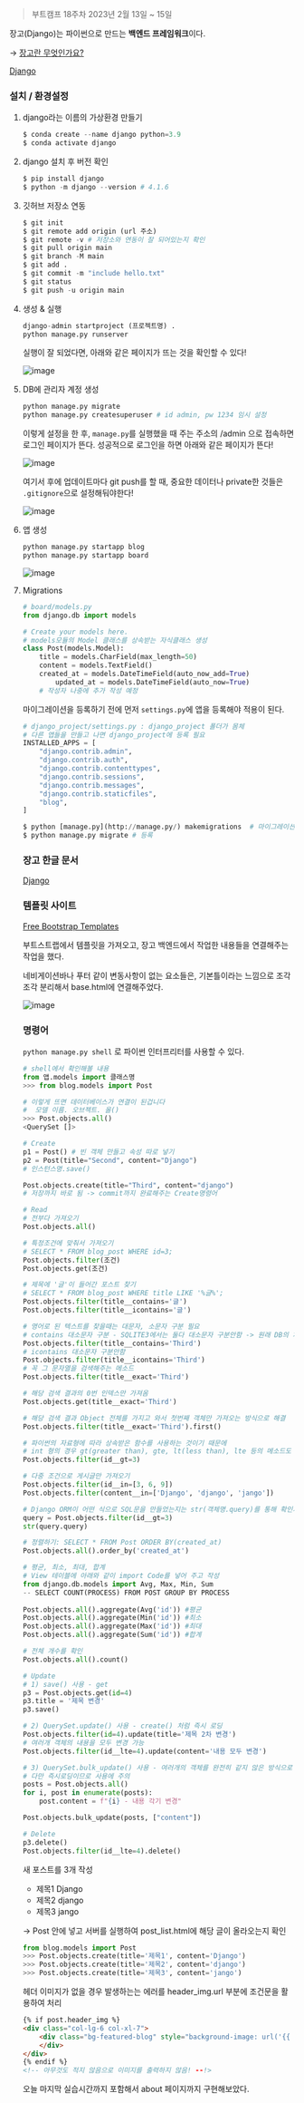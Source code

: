 > 부트캠프 18주차 2023년 2월 13일 ~ 15일

장고(Django)는 파이썬으로 만드는 **백엔드 프레임워크**이다.

→ [장고란 무엇인가요?](https://tutorial.djangogirls.org/ko/django/)

[Django](https://docs.djangoproject.com/ko/4.1/howto/custom-model-fields/#introduction)

### 설치 / 환경설정

1. django라는 이름의 가상환경 만들기
    
    ```python
    $ conda create --name django python=3.9
    $ conda activate django
    ```
    
2. django 설치 후 버전 확인
    
    ```python
    $ pip install django
    $ python -m django --version # 4.1.6
    ```
    
3. 깃허브 저장소 연동
    
    ```python
    $ git init
    $ git remote add origin (url 주소)
    $ git remote -v # 저장소와 연동이 잘 되어있는지 확인
    $ git pull origin main
    $ git branch -M main
    $ git add .
    $ git commit -m "include hello.txt"
    $ git status
    $ git push -u origin main
    ```
    
4. 생성 & 실행
    
    ```python
    django-admin startproject (프로젝트명) .
    python manage.py runserver
    ```
    
    실행이 잘 되었다면, 아래와 같은 페이지가 뜨는 것을 확인할 수 있다!
    
    ![image](https://user-images.githubusercontent.com/106129152/218962502-bab20ef5-8aca-4364-bf7b-060c9a200c4d.png)
    
5. DB에 관리자 계정 생성
    
    ```python
    python manage.py migrate
    python manage.py createsuperuser # id admin, pw 1234 임시 설정
    ```
    
    이렇게 설정을 한 후, `manage.py`를 실행했을 때 주는 주소의 /admin 으로 접속하면 로그인 페이지가 뜬다. 성공적으로 로그인을 하면 아래와 같은 페이지가 뜬다!
    
    ![image](https://user-images.githubusercontent.com/106129152/218962542-26e95e83-3b3f-4b24-96c4-639de6b1677e.png)
    
    여기서 후에 업데이트마다 git push를 할 때, 중요한 데이터나 private한 것들은 `.gitignore`으로 설정해둬야한다!
    
    ![image](https://user-images.githubusercontent.com/106129152/218962610-f7c85701-a310-4e68-90b4-882a8b513550.png)
    
6. 앱 생성
    
    ```python
    python manage.py startapp blog
    python manage.py startapp board
    ```
    
    ![image](https://user-images.githubusercontent.com/106129152/218962814-52084597-81eb-40c7-b7fa-483a6c030c4d.png)
    
7. Migrations
    
    ```python
    # board/models.py
    from django.db import models
    
    # Create your models here.
    # models모듈의 Model 클래스를 상속받는 자식클래스 생성
    class Post(models.Model): 
        title = models.CharField(max_length=50)
        content = models.TextField()
        created_at = models.DateTimeField(auto_now_add=True)
    		updated_at = models.DateTimeField(auto_now=True)
        # 작성자 나중에 추가 작성 예정
    ```
    
    마이그레이션을 등록하기 전에 먼저 `settings.py`에 앱을 등록해야 적용이 된다.
    
    ```python
    # django_project/settings.py : django_project 폴더가 몸체
    # 다른 앱들을 만들고 나면 django_project에 등록 필요
    INSTALLED_APPS = [
        "django.contrib.admin",
        "django.contrib.auth",
        "django.contrib.contenttypes",
        "django.contrib.sessions",
        "django.contrib.messages",
        "django.contrib.staticfiles",
        "blog",	
    ]
    ```
    
    ```python
    $ python [manage.py](http://manage.py/) makemigrations  # 마이그레이션할 내용 기록
    $ python manage.py migrate # 등록
    ```
    
    ### 장고 한글 문서
    
    [Django](https://docs.djangoproject.com/ko/4.1/)
    
    ### 템플릿 사이트
    
    [Free Bootstrap Templates](https://startbootstrap.com/templates)
    
    부트스트랩에서 템플릿을 가져오고, 장고 백엔드에서 작업한 내용들을 연결해주는 작업을 했다.
    
    네비게이션바나 푸터 같이 변동사항이 없는 요소들은, 기본틀이라는 느낌으로 조각조각 분리해서 base.html에 연결해주었다. 
    
    ![image](https://user-images.githubusercontent.com/106129152/218962715-8fd9adfa-1dce-44e8-b9be-5e4d1946ee00.png)
    
    ### 명령어
    
    `python manage.py shell` 로 파이썬 인터프리터를 사용할 수 있다.
    
    ```python
    # shell에서 확인해볼 내용
    from 앱.models import 클래스명 
    >>> from blog.models import Post
    
    # 이렇게 뜨면 데이터베이스가 연결이 된겁니다
    #  모델 이름. 오브젝트. 올()
    >>> Post.objects.all()
    <QuerySet []>
    
    # Create
    p1 = Post() # 빈 객체 만들고 속성 따로 넣기
    p2 = Post(title="Second", content="Django")
    # 인스턴스명.save()
    
    Post.objects.create(title="Third", content="django")
    # 저장까지 바로 됨 -> commit까지 완료해주는 Create명령어
    
    # Read
    # 전부다 가져오기
    Post.objects.all()
    
    # 특정조건에 맞춰서 가져오기
    # SELECT * FROM blog_post WHERE id=3;
    Post.objects.filter(조건) 
    Post.objects.get(조건)
    
    # 제목에 '글'이 들어간 포스트 찾기
    # SELECT * FROM blog_post WHERE title LIKE '%글%';
    Post.objects.filter(title__contains='글')
    Post.objects.filter(title__icontains='글')
    
    # 영어로 된 텍스트를 찾을때는 대문자, 소문자 구분 필요
    # contains 대소문자 구분 - SQLITE3에서는 둘다 대소문자 구분안함 -> 원래 DB의 차이 때문
    Post.objects.filter(title__contains='Third') 
    # icontains 대소문자 구분안함
    Post.objects.filter(title__icontains='Third')
    # 꼭 그 문자열을 검색해주는 메소드
    Post.objects.filter(title__exact='Third')
    ```
    
    ```python
    # 해당 검색 결과의 0번 인덱스만 가져옴
    Post.objects.get(title__exact='Third')
    
    # 해당 검색 결과 Object 전체를 가지고 와서 첫번째 객체만 가져오는 방식으로 해결
    Post.objects.filter(title__exact='Third').first()
    
    # 파이썬의 자료형에 따라 상속받은 함수를 사용하는 것이기 때문에 
    # int 형의 경우 gt(greater than), gte, lt(less than), lte 등의 메소드도 사용
    Post.objects.filter(id__gt=3)
    
    # 다중 조건으로 게시글만 가져오기 
    Post.objects.filter(id__in=[3, 6, 9])
    Post.objects.filter(content__in=['Django', 'django', 'jango'])
    
    # Django ORM이 어떤 식으로 SQL문을 만들었는지는 str(객체명.query)를 통해 확인가능
    query = Post.objects.filter(id__gt=3)
    str(query.query)
    
    # 정렬하기: SELECT * FROM Post ORDER BY(created_at)
    Post.objects.all().order_by('created_at')
    
    # 평균, 최소, 최대, 합계
    # View 테이블에 아래와 같이 import Code를 넣어 주고 작성
    from django.db.models import Avg, Max, Min, Sum
    -- SELECT COUNT(PROCESS) FROM POST GROUP BY PROCESS
      
    Post.objects.all().aggregate(Avg('id')) #평균
    Post.objects.all().aggregate(Min('id')) #최소
    Post.objects.all().aggregate(Max('id')) #최대
    Post.objects.all().aggregate(Sum('id')) #합계
    
    # 전체 개수를 확인 
    Post.objects.all().count()
    
    # Update
    # 1) save() 사용 - get
    p3 = Post.objects.get(id=4)
    p3.title = '제목 변경'
    p3.save()
    
    # 2) QuerySet.update() 사용 - create() 처럼 즉시 로딩
    Post.objects.filter(id=4).update(title='제목 2차 변경')
    # 여러개 객체의 내용을 모두 변경 가능
    Post.objects.filter(id__lte=4).update(content='내용 모두 변경')
    
    # 3) QuerySet.bulk_update() 사용 - 여러개의 객체를 완전히 같지 않은 방식으로 변경 가능
    # 다만 즉시로딩이므로 사용에 주의
    posts = Post.objects.all()
    for i, post in enumerate(posts):
        post.content = f"{i} - 내용 각기 변경"
    
    Post.objects.bulk_update(posts, ["content"])
    
    # Delete
    p3.delete()
    Post.objects.filter(id__lte=4).delete()
    ```
    
    새 포스트를 3개 작성
    
    - 제목1 Django
    - 제목2 django
    - 제목3 jango
    
    → Post 안에 넣고 서버를 실행하여 post_list.html에 해당 글이 올라오는지 확인
    
    ```python
    from blog.models import Post
    >>> Post.objects.create(title='제목1', content='Django')
    >>> Post.objects.create(title='제목2', content='django')
    >>> Post.objects.create(title='제목3', content='jango')
    ```
    
    헤더 이미지가 없을 경우 발생하는는 에러를 header_img.url 부분에 조건문을 활용하여 처리
    
    ```html
    {% if post.header_img %}
    <div class="col-lg-6 col-xl-7">
    	<div class="bg-featured-blog" style="background-image: url('{{ post_list.first.header_img.url }}')">
    	</div>
    </div>
    {% endif %}
    <!-- 아무것도 적지 않음으로 이미지를 출력하지 않음! --!>
    ```
    
    오늘 마지막 실습시간까지 포함해서 about 페이지까지 구현해보았다.
